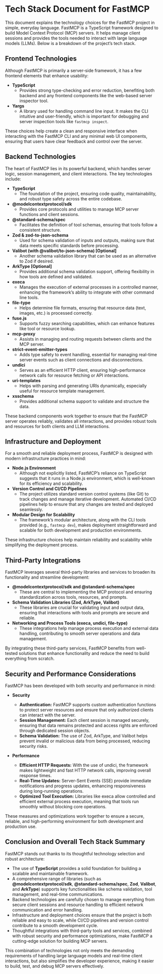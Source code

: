 # Tech Stack Document for FastMCP

This document explains the technology choices for the FastMCP project in simple, everyday language. FastMCP is a TypeScript framework designed to build Model Context Protocol (MCP) servers. It helps manage client sessions and provides the tools needed to interact with large language models (LLMs). Below is a breakdown of the project’s tech stack.

## Frontend Technologies

Although FastMCP is primarily a server-side framework, it has a few frontend elements that enhance usability:

- **TypeScript**
  - Provides strong type-checking and error reduction, benefiting both backend and any frontend components like the web-based server inspector tool.
- **Yargs**
  - A library used for handling command line input. It makes the CLI intuitive and user-friendly, which is important for debugging and server inspection tools like `fastmcp inspect`.

These choices help create a clean and responsive interface when interacting with the FastMCP CLI and any minimal web UI components, ensuring that users have clear feedback and control over the server.

## Backend Technologies

The heart of FastMCP lies in its powerful backend, which handles server logic, session management, and client interactions. The key technologies include:

- **TypeScript**
  - The foundation of the project, ensuring code quality, maintainability, and robust type safety across the entire codebase.
- **@modelcontextprotocol/sdk**
  - Provides core protocols and utilities to manage MCP server functions and client sessions.
- **@standard-schema/spec**
  - Facilitates the definition of tool schemas, ensuring that tools follow a consistent structure.
- **Zod & zod-to-json-schema**
  - Used for schema validation of inputs and outputs, making sure that data meets specific standards before processing.
- **Valibot (with @valibot/to-json-schema) [Optional]**
  - Another schema validation library that can be used as an alternative to Zod if desired.
- **ArkType [Optional]**
  - Provides additional schema validation support, offering flexibility in how tools are defined and validated.
- **execa**
  - Manages the execution of external processes in a controlled manner, enhancing the framework’s ability to integrate with other command line tools.
- **file-type**
  - Helps determine file formats, ensuring that resource data (text, images, etc.) is processed correctly.
- **fuse.js**
  - Supports fuzzy searching capabilities, which can enhance features like tool or resource lookup.
- **mcp-proxy**
  - Assists in managing and routing requests between clients and the MCP server.
- **strict-event-emitter-types**
  - Adds type safety to event handling, essential for managing real-time server events such as client connections and disconnections.
- **undici**
  - Serves as an efficient HTTP client, ensuring high-performance network calls for resource fetching or API interactions.
- **uri-templates**
  - Helps with parsing and generating URIs dynamically, especially useful for resource template management.
- **xsschema**
  - Provides additional schema support to validate and structure the data.

These backend components work together to ensure that the FastMCP server operates reliably, validates all interactions, and provides robust tools and resources for both clients and LLM interactions.

## Infrastructure and Deployment

For a smooth and reliable deployment process, FastMCP is designed with modern infrastructure practices in mind:

- **Node.js Environment**
  - Although not explicitly listed, FastMCP’s reliance on TypeScript suggests that it runs in a Node.js environment, which is well-known for its efficiency and scalability.
- **Version Control and CI/CD Pipelines**
  - The project utilizes standard version control systems (like Git) to track changes and manage iterative development. Automated CI/CD pipelines help to ensure that any changes are tested and deployed seamlessly.
- **Modular Design for Scalability**
  - The framework’s modular architecture, along with the CLI tools provided (e.g., `fastmcp dev`), makes deployment straightforward and scalable for both development and production environments.

These infrastructure choices help maintain reliability and scalability while simplifying the deployment process.

## Third-Party Integrations

FastMCP leverages several third-party libraries and services to broaden its functionality and streamline development:

- **@modelcontextprotocol/sdk and @standard-schema/spec**
  - These are central to implementing the MCP protocol and ensuring standardization across tools, resources, and prompts.
- **Schema Validation Libraries (Zod, ArkType, Valibot)**
  - These libraries are crucial for validating input and output data, ensuring that interactions with tools and prompts are secure and reliable.
- **Networking and Process Tools (execa, undici, file-type)**
  - These integrations help manage process execution and external data handling, contributing to smooth server operations and data management.

By integrating these third-party services, FastMCP benefits from well-tested solutions that enhance functionality and reduce the need to build everything from scratch.

## Security and Performance Considerations

FastMCP has been developed with both security and performance in mind:

- **Security**
  - **Authentication:** FastMCP supports custom authentication functions to protect server resources and ensure that only authorized clients can interact with the server.
  - **Session Management:** Each client session is managed securely, ensuring that data remains protected and access rights are enforced through dedicated session objects.
  - **Schema Validation:** The use of Zod, ArkType, and Valibot helps prevent invalid or malicious data from being processed, reducing security risks.

- **Performance**
  - **Efficient HTTP Requests:** With the use of undici, the framework makes lightweight and fast HTTP network calls, improving overall response times.
  - **Real-Time Updates:** Server-Sent Events (SSE) provide immediate notifications and progress updates, enhancing responsiveness during long-running operations.
  - **Optimized Tool Execution:** Libraries like execa allow controlled and efficient external process execution, meaning that tools run smoothly without blocking core operations.

These measures and optimizations work together to ensure a secure, reliable, and high-performing environment for both development and production use.

## Conclusion and Overall Tech Stack Summary

FastMCP stands out thanks to its thoughtful technology selection and robust architecture:

- The use of **TypeScript** provides a solid foundation for building a scalable and maintainable framework.
- A comprehensive range of libraries (such as **@modelcontextprotocol/sdk**, **@standard-schema/spec**, **Zod**, **Valibot**, and **ArkType**) supports key functionalities like schema validation, tool management, and real-time communications.
- Backend technologies are carefully chosen to manage everything from secure client sessions and resource handling to efficient network communication and error handling.
- Infrastructure and deployment choices ensure that the project is both reliable and easy to scale, while CI/CD pipelines and version control contribute to a smooth development cycle.
- Thoughtful integrations with third-party tools and services, combined with robust security and performance optimizations, make FastMCP a cutting-edge solution for building MCP servers.

This combination of technologies not only meets the demanding requirements of handling large language models and real-time client interactions, but also simplifies the developer experience, making it easier to build, test, and debug MCP servers effectively.